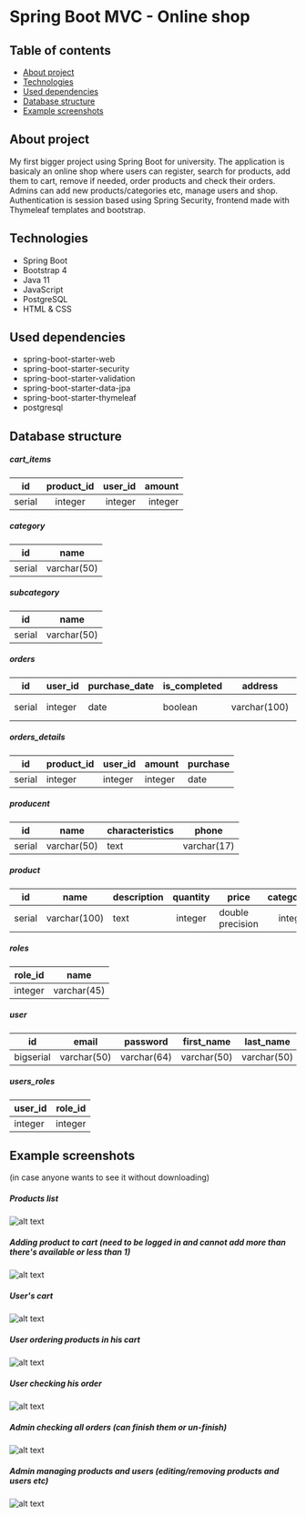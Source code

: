 # Spring Boot MVC - Online shop

## Table of contents
* [About project](#about-project)
* [Technologies](#technologies)
* [Used dependencies](#used-dependencies)
* [Database structure](#database-structure)
* [Example screenshots](#example-screenshots )

## About project
My first bigger project using Spring Boot for university. The application is basicaly an online shop where users can register, 
search for products, add them to cart, remove if needed, order products and check their orders. Admins can
add new products/categories etc, manage users and shop. Authentication is session based using Spring Security,
frontend made with Thymeleaf templates and bootstrap.

## Technologies
* Spring Boot
* Bootstrap 4
* Java 11
* JavaScript
* PostgreSQL
* HTML & CSS

## Used dependencies
* spring-boot-starter-web
* spring-boot-starter-security
* spring-boot-starter-validation
* spring-boot-starter-data-jpa
* spring-boot-starter-thymeleaf
* postgresql

## Database structure
##### cart_items
| id  | product_id | user_id | amount |
| --- |:----------:| -------:|-------:|
|serial|integer|integer|integer|
##### category
| id  | name |
| --- |:----:|
|serial|varchar(50)|
##### subcategory
| id  | name |
| --- |:----:|
|serial|varchar(50)|
##### orders
| id  | user_id | purchase_date | is_completed | address | invoice | phone | comment | delivery | payment | total_price |
| --- |---------| ------------- |--------------| ------- |---------| ----- |---------| -------- |---------|-------------|
|serial|integer|date|boolean|varchar(100)|boolean|varchar(17)|text|varchar(30)|varchar(30)|double precision|
##### orders_details
| id  | product_id | user_id | amount | purchase | 
| --- |------------| ------- |--------|----------|
|serial|integer|integer|integer|date|
##### producent
| id  | name | characteristics | phone |
| --- |:----:|-----------------|-------|
|serial|varchar(50)|text|varchar(17)|
##### product
| id  | name | description | quantity | price | category_id | subcategory_id | producent_id | image |
| --- |:----:| ----------- |:--------:| ----- |:-----------:| -------------- |:------------:| ----- |
|serial|varchar(100)|text|integer|double precision|integer|integer|integer|bytea|
##### roles
| role_id  | name |
| -------- |:----:|
|integer|varchar(45)|
##### user
| id  | email | password | first_name | last_name |
| --- |:-----:|:--------:|:----------:|:---------:|
|bigserial|varchar(50)|varchar(64)|varchar(50)|varchar(50)|
##### users_roles
| user_id  | role_id |
| -------- |:-------:|
|integer|integer|

[products_list]: ./readme_images/products_list.JPG "products list"
[product_add_to_cart]: ./readme_images/product_add_to_cart.JPG "add to cart"
[cart]: ./readme_images/cart.JPG "cart"
[order]: ./readme_images/order.JPG "order"
[checking_order]: ./readme_images/checking_order.gif "checking order"
[checking_all_orders]: ./readme_images/checking_all_orders.gif "checking all orders"
[edit_products_and_users]: ./readme_images/edit_products_and_users.gif "editing products and users"

## Example screenshots 
(in case anyone wants to see it without downloading)
##### Products list
![alt text][products_list]
##### Adding product to cart (need to be logged in and cannot add more than there's available or less than 1)
![alt text][product_add_to_cart]
##### User's cart
![alt text][cart]
##### User ordering products in his cart
![alt text][order]
##### User checking his order
![alt text][checking_order]
##### Admin checking all orders (can finish them or un-finish)
![alt text][checking_all_orders]
##### Admin managing products and users (editing/removing products and users etc)
![alt text][edit_products_and_users]
